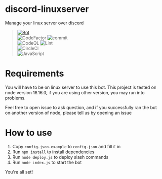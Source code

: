 # discord-linuxserver

Manage your linux server over discord

> [![Bot](https://github-readme-stats.vercel.app/api/pin/?username=ItzMiracleOwO&repo=discord-linuxserver&show_icons=true&bg_color=23272A&title_color=FF73F1&text_color=FFC0CB&icon_color=9B84EE&count_private=true&border_color=fAA61A&border_radius=10)](https://github.com/ItzMiracleOwO/discord-linuxserver)  
> ![CodeFactor](https://img.shields.io/codefactor/grade/github/ItzMiracleOwO/discord-linuxserver/main?color=%23F44A6A&logo=codefactor&style=for-the-badge) ![commit](https://img.shields.io/github/last-commit/ItzMiracleOwO/discord-linuxserver?color=%23181717&logo=GitHub&style=for-the-badge)  
> ![CodeQL](https://img.shields.io/github/workflow/status/RadishTeam/RadishBot/CodeQL?label=CodeQL&style=for-the-badge) ![Lint](https://img.shields.io/github/workflow/status/RadishTeam/RadishBot/Lint?label=Lint&style=for-the-badge)  
> ![CircleCI](https://img.shields.io/circleci/build/github/RadishTeam/RadishBot?label=CircleCI&style=for-the-badge)  
> ![JavaScript](https://img.shields.io/badge/JavaScript-yellow?style=for-the-badge&logo=JavaScript)

# Requirements

You will have to be on linux server to use this bot.
This project is tested on node version 18.16.0,
if you are using other version, you may run into problems.

Feel free to open issue to ask question,
and if you successfully ran the bot on another version of node,
please tell us by opening an issue

# How to use

1. Copy `config.json.example` to `config.json` and fill it in
2. Run `npm install` to install dependencies
3. Run `node deploy.js` to deploy slash commands
4. Run `node index.js` to start the bot

You're all set!
